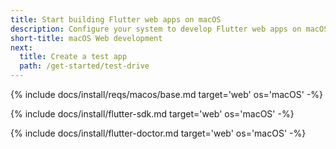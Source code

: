 ```yaml
---
title: Start building Flutter web apps on macOS
description: Configure your system to develop Flutter web apps on macOS.
short-title: macOS Web development
next:
  title: Create a test app
  path: /get-started/test-drive
---
```


{% include docs/install/reqs/macos/base.md target='web' os='macOS' -%}

{% include docs/install/flutter-sdk.md target='web' os='macOS' -%}

{% include docs/install/flutter-doctor.md target='web' os='macOS' -%}
